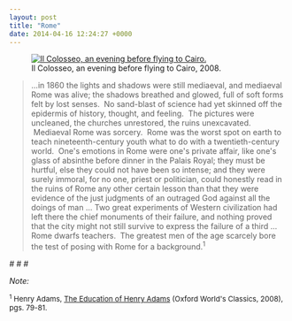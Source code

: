 ```yaml
---
layout: post
title: "Rome"
date: 2014-04-16 12:24:27 +0000
---
```


<!-- wp:image {"align":"center","id":171} -->
<figure class="wp-block-image aligncenter"><a href="http://caseyjr.org/wp-content/uploads/2014/04/img_3321.jpg"><img src="http://caseyjr.org/wp-content/uploads/2014/04/img_3321.jpg" alt="Il Colosseo, an evening before flying to Cairo." class="wp-image-171" /></a><figcaption class="wp-element-caption">Il Colosseo, an evening before flying to Cairo, 2008.</figcaption></figure>
<!-- /wp:image -->

<!-- wp:quote -->
<blockquote class="wp-block-quote"><!-- wp:paragraph -->
<p>...in 1860 the lights and shadows were still mediaeval, and mediaeval Rome was alive; the shadows breathed and glowed, full of soft forms felt by lost senses. &nbsp;No sand-blast of science had yet skinned off the epidermis of history, thought, and feeling. &nbsp;The pictures were uncleaned, the churches unrestored, the ruins unexcavated. &nbsp;Mediaeval Rome was sorcery. &nbsp;Rome was the worst spot on earth to teach nineteenth-century youth what to do with a twentieth-century world. &nbsp;One's emotions in Rome were one's private affair, like one's glass of absinthe before dinner in the Palais Royal; they must be hurtful, else they could not have been so intense; and they were surely immoral, for no one, priest or politician, could honestly read in the ruins of Rome any other certain lesson than that they were evidence of the just judgments of an outraged God against all the doings of man ... Two great experiments of Western civilization had left there the chief monuments of their failure, and nothing proved that the city might not still survive to express the failure of a third ... Rome dwarfs teachers. &nbsp;The greatest men of the age scarcely bore the test of posing with Rome for a background.<sup>1</sup></p>
<!-- /wp:paragraph --></blockquote>
<!-- /wp:quote -->

<!-- wp:paragraph {"align":"center"} -->
<p class="has-text-align-center"><em># # #</em></p>
<!-- /wp:paragraph -->

<!-- wp:paragraph {"align":"left"} -->
<p class="has-text-align-left"><em>Note:</em></p>
<!-- /wp:paragraph -->

<!-- wp:paragraph -->
<p><span style="font-size:small"><sup>1</sup> Henry Adams,&nbsp;<span style="text-decoration:underline">The Education of Henry Adams</span> (Oxford World's Classics, 2008), pgs. 79-81.</span></p>
<!-- /wp:paragraph -->
